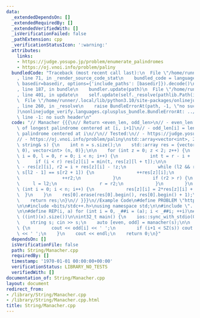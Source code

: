 ```yaml
---
data:
  _extendedDependsOn: []
  _extendedRequiredBy: []
  _extendedVerifiedWith: []
  _isVerificationFailed: false
  _pathExtension: cpp
  _verificationStatusIcon: ':warning:'
  attributes:
    links:
    - https://judge.yosupo.jp/problem/enumerate_palindromes
    - https://oj.vnoi.info/problem/paliny
  bundledCode: "Traceback (most recent call last):\n  File \"/home/runner/.local/lib/python3.10/site-packages/onlinejudge_verify/documentation/build.py\"\
    , line 71, in _render_source_code_stat\n    bundled_code = language.bundle(stat.path,\
    \ basedir=basedir, options={'include_paths': [basedir]}).decode()\n  File \"/home/runner/.local/lib/python3.10/site-packages/onlinejudge_verify/languages/cplusplus.py\"\
    , line 187, in bundle\n    bundler.update(path)\n  File \"/home/runner/.local/lib/python3.10/site-packages/onlinejudge_verify/languages/cplusplus_bundle.py\"\
    , line 401, in update\n    self.update(self._resolve(pathlib.Path(included), included_from=path))\n\
    \  File \"/home/runner/.local/lib/python3.10/site-packages/onlinejudge_verify/languages/cplusplus_bundle.py\"\
    , line 260, in _resolve\n    raise BundleErrorAt(path, -1, \"no such header\"\
    )\nonlinejudge_verify.languages.cplusplus_bundle.BundleErrorAt: ../manacher.h:\
    \ line -1: no such header\n"
  code: "// Manacher {{{\n// Return <even_len, odd_len>\n// - even_len[i] = length\
    \ of longest palindrome centered at [i, i+1]\n// - odd_len[i] = length of longest\
    \ palindrome centered at i\n//\n// Tested:\n// - https://judge.yosupo.jp/problem/enumerate_palindromes\n\
    // - https://oj.vnoi.info/problem/paliny\nstd::array<vector<int>, 2> manacher(const\
    \ string& s) {\n    int n = s.size();\n    std::array res = {vector<int> (n+1,\
    \ 0), vector<int> (n, 0)};\n\n    for (int z = 0; z < 2; z++) {\n        for (int\
    \ i = 0, l = 0, r = 0; i < n; i++) {\n            int t = r - i + !z;\n      \
    \      if (i < r) res[z][i] = min(t, res[z][l + t]);\n\n            int l2 = i\
    \ - res[z][i], r2 = i + res[z][i] - !z;\n            while (l2 && r2 + 1 < n &&\
    \ s[l2 - 1] == s[r2 + 1]) {\n                ++res[z][i];\n                --l2;\n\
    \                ++r2;\n            }\n            if (r2 > r) {\n           \
    \     l = l2;\n                r = r2;\n            }\n        }\n        for\
    \ (int i = 0; i < n; i++) {\n            res[z][i] = 2*res[z][i] + z;\n      \
    \  }\n    }\n    res[0].erase(res[0].begin(), res[0].begin() + 1);\n    res[0].pop_back();\n\
    \    return res;\n}\n// }}}\n//Example Code\n#define PROBLEM \"https://judge.yosupo.jp/problem/enumerate_palindromes\"\
    \n\n#include <bits/stdc++.h>\nusing namespace std;\n\n#include \"../manacher.h\"\
    \n\n#define REP(i, a) for (int i = 0, _##i = (a); i < _##i; ++i)\n#define SZ(x)\
    \ ((int)(x).size())\n\nint32_t main() {\n    ios::sync_with_stdio(0); cin.tie(0);\n\
    \    string s; cin >> s;\n    auto [even, odd] = manacher(s);\n\n    REP(i,SZ(s))\
    \ {\n        cout << odd[i] << ' ';\n        if (i+1 < SZ(s)) cout << even[i]\
    \ << ' ';\n    }\n    cout << endl;\n    return 0;\n}"
  dependsOn: []
  isVerificationFile: false
  path: String/Manacher.cpp
  requiredBy: []
  timestamp: '1970-01-01 00:00:00+00:00'
  verificationStatus: LIBRARY_NO_TESTS
  verifiedWith: []
documentation_of: String/Manacher.cpp
layout: document
redirect_from:
- /library/String/Manacher.cpp
- /library/String/Manacher.cpp.html
title: String/Manacher.cpp
---
```

